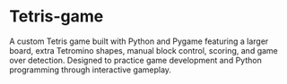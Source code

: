 # Tetris-game
A custom Tetris game built with Python and Pygame featuring a larger board, extra Tetromino shapes, manual block control, scoring, and game over detection. Designed to practice game development and Python programming through interactive gameplay.
